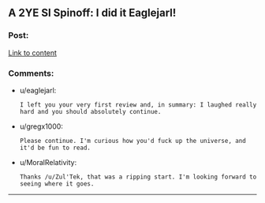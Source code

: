 ## A 2YE SI Spinoff: I did it Eaglejarl!

### Post:

[Link to content](https://www.fanfiction.net/s/10946491/1/Death-Is-Here)

### Comments:

- u/eaglejarl:
  ```
  I left you your very first review and, in summary: I laughed really hard and you should absolutely continue.
  ```

- u/gregx1000:
  ```
  Please continue. I'm curious how you'd fuck up the universe, and it'd be fun to read.
  ```

- u/MoralRelativity:
  ```
  Thanks /u/Zul'Tek, that was a ripping start. I'm looking forward to seeing where it goes.
  ```

---

